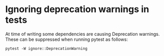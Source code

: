 # Ignoring deprecation warnings in tests

At time of writing some dependencies are causing Deprecation warnings. These can be suppressed when running pytest as follows: 

`pytest -W ignore::DeprecationWarning`
